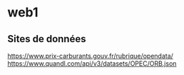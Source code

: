 # web1

Sites de données
----------------
https://www.prix-carburants.gouv.fr/rubrique/opendata/
https://www.quandl.com/api/v3/datasets/OPEC/ORB.json

